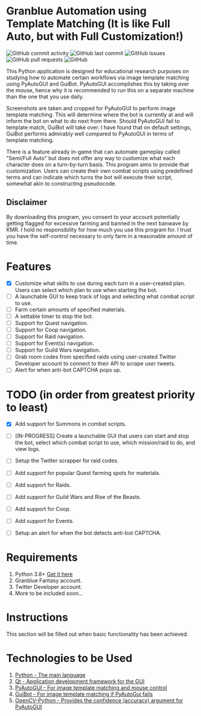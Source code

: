 # Granblue Automation using Template Matching (It is like Full Auto, but with Full Customization!)

![GitHub commit activity](https://img.shields.io/github/commit-activity/m/steve1316/granblue-automation-pyautogui?logo=GitHub) ![GitHub last commit](https://img.shields.io/github/last-commit/steve1316/granblue-automation-pyautogui?logo=GitHub) ![GitHub issues](https://img.shields.io/github/issues/steve1316/granblue-automation-pyautogui?logo=GitHub) ![GitHub pull requests](https://img.shields.io/github/issues-pr/steve1316/granblue-automation-pyautogui?logo=GitHub) ![GitHub](https://img.shields.io/github/license/steve1316/gfl-database?logo=GitHub)

This Python application is designed for educational research purposes on studying how to automate certain workflows via image template matching using PyAutoGUI and GuiBot. PyAutoGUI accomplishes this by taking over the mouse, hence why it is recommended to run this on a separate machine than the one that you use daily.

Screenshots are taken and cropped for PyAutoGUI to perform image template matching. This will determine where the bot is currently at and will inform the bot on what to do next from there. Should PyAutoGUI fail to template match, GuiBot will take over. I have found that on default settings, GuiBot performs admirably well compared to PyAutoGUI in terms of template matching.

There is a feature already in-game that can automate gameplay called "Semi/Full Auto" but does not offer any way to customize what each character does on a turn-by-turn basis. This program aims to provide that customization. Users can create their own combat scripts using predefined terms and can indicate which turns the bot will execute their script, somewhat akin to constructing pseudocode.

## Disclaimer

By downloading this program, you consent to your account potentially getting flagged for excessive farming and banned in the next banwave by KMR. I hold no responsibility for how much you use this program for. I trust you have the self-control necessary to only farm in a reasonable amount of time.

# Features

- [x] Customize what skills to use during each turn in a user-created plan. Users can select which plan to use when starting the bot.
- [ ] A launchable GUI to keep track of logs and selecting what combat script to use.
- [ ] Farm certain amounts of specified materials.
- [ ] A settable timer to stop the bot.
- [ ] Support for Quest navigation.
- [ ] Support for Coop navigation.
- [ ] Support for Raid navigation.
- [ ] Support for Event(s) navigation.
- [ ] Support for Guild Wars navigation.
- [ ] Grab room codes from specified raids using user-created Twitter Developer account to connect to their API to scrape user tweets.
- [ ] Alert for when anti-bot CAPTCHA pops up.

# TODO (in order from greatest priority to least)

- [x] Add support for Summons in combat scripts.

- [ ] [IN-PROGRESS] Create a launchable GUI that users can start and stop the bot, select which combat script to use, which mission/raid to do, and view logs.

- [ ] Setup the Twitter scrapper for raid codes.

- [ ] Add support for popular Quest farming spots for materials.

- [ ] Add support for Raids.

- [ ] Add support for Guild Wars and Rise of the Beasts.

- [ ] Add support for Coop.

- [ ] Add support for Events.

- [ ] Setup an alert for when the bot detects anti-bot CAPTCHA.

# Requirements

1. Python 3.8+ [Get it here](https://www.python.org/downloads/)
2. Granblue Fantasy account.
3. Twitter Developer account.
4. More to be included soon...

# Instructions

This section will be filled out when basic functionality has been achieved.

# Technologies to be Used

1. [Python - The main language](https://www.python.org/)
2. [Qt - Application development framework for the GUI](https://www.qt.io/product/development-tools)
3. [PyAutoGUI - For image template matching and mouse control](https://pyautogui.readthedocs.io/en/latest/)
4. [GuiBot - For image template matching if PyAutoGui fails](https://guibot.readthedocs.io/en/latest/README.html)
5. [OpenCV-Python - Provides the confidence (accuracy) argument for PyAutoGUI](https://pypi.org/project/opencv-python/)

